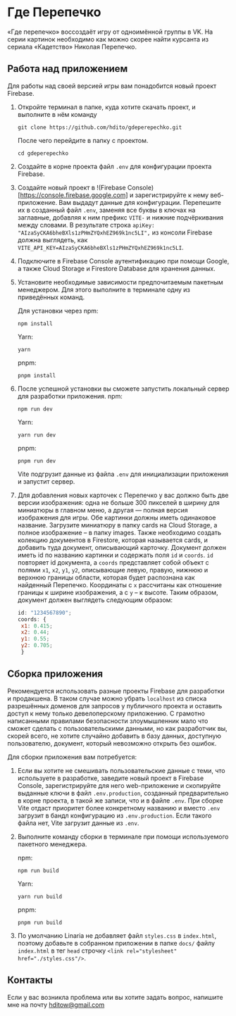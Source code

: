# Где Перепечко

«Где перепечко» воссоздаёт игру от одноимённой группы в VK. На серии картинок необходимо как можно скорее найти курсанта из сериала «Кадетство» Николая Перепечко.

## Работа над приложением

Для работы над своей версией игры вам понадобится новый проект Firebase.

1. Откройте терминал в папке, куда хотите скачать проект, и выполните в нём команду
   ```
   git clone https://github.com/hdito/gdeperepechko.git
   ```
   После чего перейдите в папку с проектом.
   ```
   cd gdeperepechko
   ```
2. Создайте в корне проекта файл `.env` для конфигурации проекта Firebase.
3. Создайте новый проект в !(Firebase Console)[https://console.firebase.google.com] и зарегистрируйте к нему веб-приложение. Вам выдадут данные для конфигурации. Перепешите их в созданный файл `.env`, заменяя все буквы в ключах на заглавные, добавляя к ним префикс `VITE-` и нижние подчёркивания между словами. В результате строка `apiKey: "AIzaSyCKA6bheBXls1zPHmZYQxhEZ969k1nc5LI",` из консоли Firebase должна выглядеть, как `VITE_API_KEY=AIzaSyCKA6bheBXls1zPHmZYQxhEZ969k1nc5LI`.
4. Подключите в Firebase Console аутентификацию при помощи Google, а также Cloud Storage и Firestore Database для хранения данных.
5. Установите необходимые зависимости предпочитаемым пакетным менеджером. Для этого выполните в терминале одну из приведённых команд.
   
   Для установки через npm:
   ```
   npm install
   ```
   Yarn:
   ```
   yarn
   ```
   pnpm:
   ```
   pnpm install
   ```
6. После успешной установки вы сможете запустить локальный сервер для разработки приложения.
   npm:
   ```
   npm run dev
   ```
   Yarn:
   ```
   yarn run dev
   ```
   pnpm:
   ```
   pnpm run dev
   ```
   Vite подгрузит данные из файла `.env` для инициализации приложения и запустит сервер.
7. Для добавления новых карточек с Перепечко у вас должно быть две версии изображения: одна не больше 300 пикселей в ширину для миниатюры в главном меню, а другая — полная версия изображения для игры. Обе картинки должны иметь одинаковое название. Загрузите миниатюру в папку cards на Cloud Storage, а полное изображение – в папку images. Также необходимо создать колекцию документов в Firestore, которая называется cards, и добавить туда документ, описывающий карточку. Документ должен иметь id по названию картинки и содержать поля `id` и `coords`. `id` повторяет id документа, а `coords` представляет собой объект с полями `x1`, `x2`, `y1`, `y2`, описывающие левую, правую, нижнюю и верхнюю границы области, которая будет распознана как найденный Перепечко. Координаты с `x` рассчитаны как отношение границы к ширине изображения, а с `y` – к высоте. Таким образом, документ должен выглядеть следующим образом:
   ```javascript
   id: "1234567890";
   coords: {
    x1: 0.415;
    x2: 0.44;
    y1: 0.55;
    y2: 0.705;
    }
    ```

## Сборка приложения

Рекомендуется использовать разные проекты Firebase для разработки и продакшена. В таком случае можно убрать `localhost` из списка разрешённых доменов для запросов у публичного проекта и оставить доступ к нему только девелоперскому приложению. С грамотно написанными правилами безопасности злоумышленник мало что сможет сделать c пользовательскими данными, но как разработчик вы, скорей всего, не хотите случайно добавить в базу данных, доступную пользователю, документ, который невозможно открыть без ошибок.

Для сборки приложения вам потребуется:

1. Если вы хотите не смешивать пользовательские данные с теми, что используете в разработке, заведите новый проект в Firebase Console, зарегистрируйте для него web-приложение и скопируйте выданные ключи в файл `.env.production`, созданный предварительно в корне проекта, в такой же записи, что и в файле `.env`. При сборке Vite отдаст приоритет более конкретному названию и вместо `.env` загрузит в бандл конфигурацию из `.env.production`. Если такого файла нет, Vite загрузит данные из `.env`.
2. Выполните команду сборки в терминале при помощи используемого пакетного менеджера.
   
   npm:
   ```
   npm run build
   ```
   Yarn:
   ```
   yarn run build
   ```
   pnpm:
   ```
   pnpm run build
   ```
3. По умолчанию Linaria не добавляет файл `styles.css` в `index.html`, поэтому добавьте в собранном приложении в папке `docs/` файлу `index.html` в тег `head` строчку `<link rel="stylesheet" href="./styles.css"/>`.

## Контакты

Если у вас возникла проблема или вы хотите задать вопрос, напишите мне на почту hditow@gmail.com